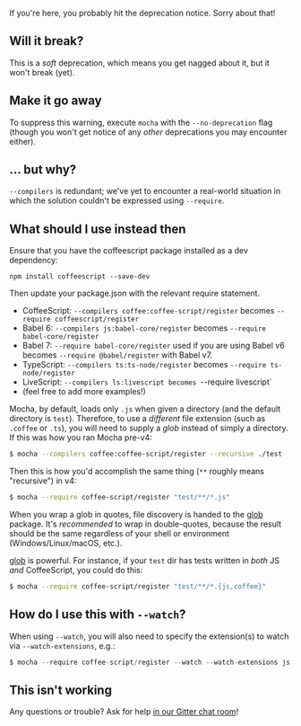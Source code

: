If you're here, you probably hit the deprecation notice.  Sorry about that!

## Will it break?

This is a *soft* deprecation, which means you get nagged about it, but it won't break (yet).

## Make it go away

To suppress this warning, execute `mocha` with the `--no-deprecation` flag (though you won't get notice of any *other* deprecations you may encounter either).

## ... but why?

`--compilers` is redundant; we've yet to encounter a real-world situation in which the solution couldn't be expressed using `--require`.

## What should I use instead then

Ensure that you have the coffeescript package installed as a dev dependency:

```npm install coffeescript --save-dev```

Then update your package.json with the relevant require statement.

- CoffeeScript: `--compilers coffee:coffee-script/register` becomes `--require coffeescript/register`
- Babel 6: `--compilers js:babel-core/register` becomes `--require babel-core/register`
- Babel 7: `--require babel-core/register` used if you are using Babel v6 becomes `--require @babel/register` with Babel v7.
- TypeScript: `--compilers ts:ts-node/register` becomes `--require ts-node/register`
- LiveScript: `--compilers ls:livescript becomes `--require livescript`
- (feel free to add more examples!)

Mocha, by default, loads only `.js` when given a directory (and the default directory is `test`).  Therefore, to use a *different* file extension (such as `.coffee` or `.ts`), you will need to supply a *glob* instead of simply a directory.  If this was how you ran Mocha pre-v4:

```bash
$ mocha --compilers coffee:coffee-script/register --recursive ./test
```

Then this is how you'd accomplish the same thing (`**` roughly means "recursive") in v4:

```bash
$ mocha --require coffee-script/register "test/**/*.js"
```

When you wrap a glob in quotes, file discovery is handed to the [glob](https://npm.im/glob) package. 
 It's *recommended* to wrap in double-quotes, because the result should be the same regardless of your shell or environment (Windows/Linux/macOS, etc.).  

[glob](https://npm.im/glob) is powerful.  For instance, if your `test` dir has tests written in *both* JS *and* CoffeeScript, you could do this:

```bash
$ mocha --require coffee-script/register "test/**/*.{js,coffee}"
```

## How do I use this with `--watch`?

When using `--watch`, you will also need to specify the extension(s) to watch via `--watch-extensions`, e.g.:

```js
$ mocha --require coffee-script/register --watch --watch-extensions js,coffee "test/**/*.{js,coffee}"
```

## This isn't working

Any questions or trouble?  Ask for help [in our Gitter chat room](https://gitter.im/mochajs/mocha)!

